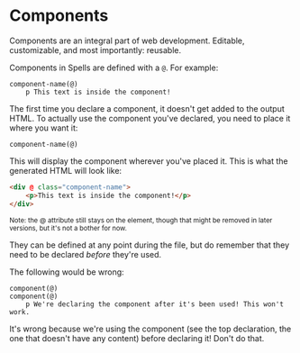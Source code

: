 
# Components

Components are an integral part of web development. Editable, customizable, and
most importantly: reusable.

Components in Spells are defined with a `@`. For example:
```pug
component-name(@)
	p This text is inside the component!
```

The first time you declare a component, it doesn't get added to the output HTML.
To actually use the component you've declared, you need to place it where you
want it:
```pug
component-name(@)
```

This will display the component wherever you've placed it. This is what the
generated HTML will look like:
```html
<div @ class="component-name">
	<p>This text is inside the component!</p>
</div>
```

<sub>Note: the @ attribute still stays on the element, though that might be
removed in later versions, but it's not a bother for now.</sub>

They can be defined at any point during the file, but do remember that they need
to be declared _before_ they're used.

The following would be wrong:
```pug
component(@)
component(@)
	p We're declaring the component after it's been used! This won't work.
```

It's wrong because we're using the component (see the top declaration, the one
that doesn't have any content) before declaring it! Don't do that.


